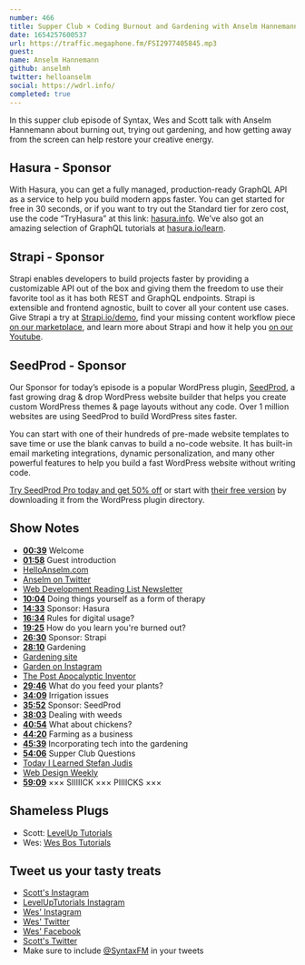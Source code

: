 ```yaml
---
number: 466
title: Supper Club × Coding Burnout and Gardening with Anselm Hannemann
date: 1654257600537
url: https://traffic.megaphone.fm/FSI2977405845.mp3
guest: 
name: Anselm Hannemann
github: anselmh
twitter: helloanselm
social: https://wdrl.info/
completed: true
---
```


In this supper club episode of Syntax, Wes and Scott talk with Anselm Hannemann about burning out, trying out gardening, and how getting away from the screen can help restore your creative energy.

## Hasura - Sponsor

With Hasura, you can get a fully managed, production-ready GraphQL API as a service to help you build modern apps faster. You can get started for free in 30 seconds, or if you want to try out the Standard tier for zero cost, use the code “TryHasura” at this link: [hasura.info](https://hasura.info/freetrial). We’ve also got an amazing selection of GraphQL tutorials at [hasura.io/learn](https://hasura.io/learn).

## Strapi - Sponsor

Strapi enables developers to build projects faster by providing a customizable API out of the box and giving them the freedom to use their favorite tool as it has both REST and GraphQL endpoints. Strapi is extensible and frontend agnostic, built to cover all your content use cases. Give Strapi a try at [Strapi.io/demo](https://strapi.io/demo), find your missing content workflow piece [on our marketplace](https://market.strapi.io), and learn more about Strapi and how it help you [on our Youtube](https://www.youtube.com/c/Strapi).

## SeedProd - Sponsor

Our Sponsor for today’s episode is a popular WordPress plugin, [SeedProd](https://www.seedprod.com/), a fast growing drag & drop WordPress website builder that helps you create custom WordPress themes & page layouts without any code. Over 1 million websites are using SeedProd to build WordPress sites faster.

You can start with one of their hundreds of pre-made website templates to save time or use the blank canvas to build a no-code website. It has built-in email marketing integrations, dynamic personalization, and many other powerful features to help you build a fast WordPress website without writing code.

[Try SeedProd Pro today and get 50% off](https://www.seedprod.com/syntax/) or start with [their free version](https://wordpress.org/plugins/coming-soon/) by downloading it from the WordPress plugin directory.

## Show Notes

* **[00:39](#t=00:39)** Welcome
* **[01:58](#t=01:58)** Guest introduction
* [HelloAnselm.com](https://helloanselm.com)
* [Anselm on Twitter](https://twitter.com/helloanselm)
* [Web Development Reading List Newsletter](https://wdrl.info)
* **[10:04](#t=10:04)** Doing things yourself as a form of therapy
* **[14:33](#t=14:33)** Sponsor: Hasura
* **[16:34](#t=16:34)** Rules for digital usage?
* **[19:25](#t=19:25)** How do you learn you're burned out?
* **[26:30](#t=26:30)** Sponsor: Strapi
* **[28:10](#t=28:10)** Gardening
* [Gardening site](https://schaufelundgabel.de)
* [Garden on Instagram](https://www.instagram.com/schaufelgabel/)
* [The Post Apocalyptic Inventor](https://www.youtube.com/c/ThePostApocalypticInventor)
* **[29:46](#t=29:46)** What do you feed your plants?
* **[34:09](#t=34:09)** Irrigation issues
* **[35:52](#t=35:52)** Sponsor: SeedProd
* **[38:03](#t=38:03)** Dealing with weeds
* **[40:54](#t=40:54)** What about chickens?
* **[44:20](#t=44:20)** Farming as a business
* **[45:39](#t=45:39)** Incorporating tech into the gardening
* **[54:06](#t=54:06)** Supper Club Questions
* [Today I Learned Stefan Judis](https://www.stefanjudis.com/today-i-learned/)
* [Web Design Weekly](https://web-design-weekly.com)
* **[59:09](#t=59:09)** ××× SIIIIICK ××× PIIIICKS ×××

## Shameless Plugs

* Scott: [LevelUp Tutorials](https://leveluptutorials.com/tutorials/keystone-js/introduction)
* Wes: [Wes Bos Tutorials](https://wesbos.com/courses)

## Tweet us your tasty treats

* [Scott's Instagram](https://www.instagram.com/stolinski/)
* [LevelUpTutorials Instagram](https://www.instagram.com/LevelUpTutorials/)
* [Wes' Instagram](https://www.instagram.com/wesbos/)
* [Wes' Twitter](https://twitter.com/wesbos)
* [Wes' Facebook](https://www.facebook.com/wesbos.developer)
* [Scott's Twitter](https://twitter.com/stolinski)
* Make sure to include [@SyntaxFM](https://twitter.com/SyntaxFM) in your tweets
